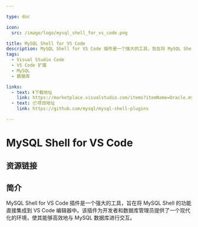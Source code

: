 ```yaml
---

type: doc

icon:
  src: /image/logo/mysql_shell_for_vs_code.png

title: MySQL Shell for VS Code
description: MySQL Shell for VS Code 插件是一个强大的工具，旨在将 MySQL Shell 的功能直接集成到 VS Code 编辑器中。该插件为开发者和数据库管理员提供了一个现代化的环境，使其能够高效地与 MySQL 数据库进行交互。
tags:
  - Visual Studio Code
  - VS Code 扩展
  - MySQL
  - 数据库

links:
  - text: ⏬下载地址
    link: https://marketplace.visualstudio.com/items?itemName=Oracle.mysql-shell-for-vs-code
  - text: 📦项目地址
    link: https://github.com/mysql/mysql-shell-plugins

---
```


<ShowLogo />

# MySQL Shell for VS Code

<ShowTags />

<ShowBreadcrumb />

## 资源链接

<ShowLinks />

## 简介

MySQL Shell for VS Code 插件是一个强大的工具，旨在将 MySQL Shell 的功能直接集成到 VS Code 编辑器中。该插件为开发者和数据库管理员提供了一个现代化的环境，使其能够高效地与 MySQL 数据库进行交互。
